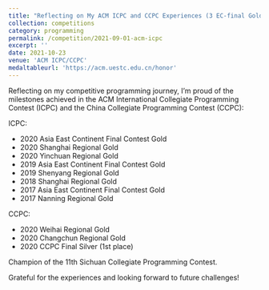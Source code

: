 ```yaml
---
title: "Reflecting on My ACM ICPC and CCPC Experiences (3 EC-final Golds & 7 regional Golds)"
collection: competitions
category: programming
permalink: /competition/2021-09-01-acm-icpc
excerpt: ''
date: 2021-10-23
venue: 'ACM ICPC/CCPC'
medaltableurl: 'https://acm.uestc.edu.cn/honor'
---
```


Reflecting on my competitive programming journey, I’m proud of the milestones achieved in the ACM International Collegiate Programming Contest (ICPC) and the China Collegiate Programming Contest (CCPC):

ICPC: 
+ 2020 Asia East Continent Final Contest Gold
+ 2020 Shanghai Regional Gold
+ 2020 Yinchuan Regional Gold
+ 2019 Asia East Continent Final Contest Gold
+ 2019 Shenyang Regional Gold
+ 2018 Shanghai Regional Gold
+ 2017 Asia East Continent Final Contest Gold
+ 2017 Nanning Regional Gold

CCPC: 
+ 2020 Weihai Regional Gold
+ 2020 Changchun Regional Gold
+ 2020 CCPC Final Silver (1st place)

Champion of the 11th Sichuan Collegiate Programming Contest.


Grateful for the experiences and looking forward to future challenges!